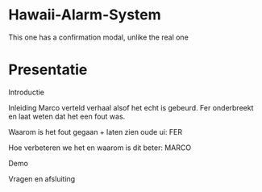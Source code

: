 # Hawaii-Alarm-System
This one has a confirmation modal, unlike the real one

# Presentatie

Introductie

Inleiding
	Marco verteld verhaal alsof het echt is gebeurd.
	Fer onderbreekt en laat weten dat het een fout was.

Waarom is het fout gegaan + laten zien oude ui: FER

Hoe verbeteren we het en waarom is dit beter: MARCO

Demo

Vragen en afsluiting

